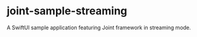 # joint-sample-streaming

A SwiftUI sample application featuring Joint framework in streaming mode.
